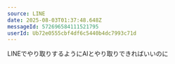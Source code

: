 ```yaml
---
source: LINE
date: 2025-08-03T01:37:48.648Z
messageId: 572696584111521795
userId: Ub72e0555cbf4df6c5440b4dc7993c71d
---
```


LINEでやり取りするようにAIとやり取りできればいいのに